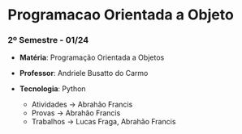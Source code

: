 # Programacao Orientada a Objeto
### 2º Semestre - 01/24
  * **Matéria**: Programação Orientada a Objetos
  * **Professor**: Andriele Busatto do Carmo
  * **Tecnologia**: Python

    - Atividades -> Abrahão Francis
    - Provas     -> Abrahão Francis
    - Trabalhos  -> Lucas Fraga, Abrahão Francis
